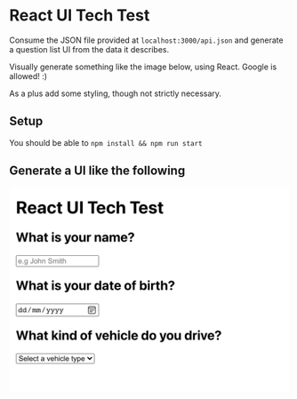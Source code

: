 # React UI Tech Test

Consume the JSON file provided at `localhost:3000/api.json` and generate a question list UI from the data it describes.

Visually generate something like the image below, using React. Google is allowed! :)

As a plus add some styling, though not strictly necessary.

## Setup
You should be able to `npm install && npm run start`

## Generate a UI like the following

![](https://github.com/mrjasongorman/react-ui-tech-test/raw/main/ui.png)
